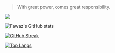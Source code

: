 > With great power, comes great responsibility.

![](https://github.com/FawazBinSaleem/FawazBinSaleem/blob/main/spiderman-home-coming-leap-d9ltaq4h8p13h7ds.gif)

![Fawaz's GitHub stats](https://github-readme-stats.vercel.app/api?username=FawazBinSaleem&show_icons=true&theme=transparent&hide_border=true&layout=default&hide_title=true)

[![GitHub Streak](https://streak-stats.demolab.com?user=FawazBinSaleem&theme=transparent&hide_border=true)](https://git.io/streak-stats)

[![Top Langs](https://github-readme-stats.vercel.app/api/top-langs/?username=FawazBinSaleem&layout=compact&theme=transparent&hide_progress=true&hide_border=true&card_width=1300)](https://github.com/anuraghazra/github-readme-stats)
